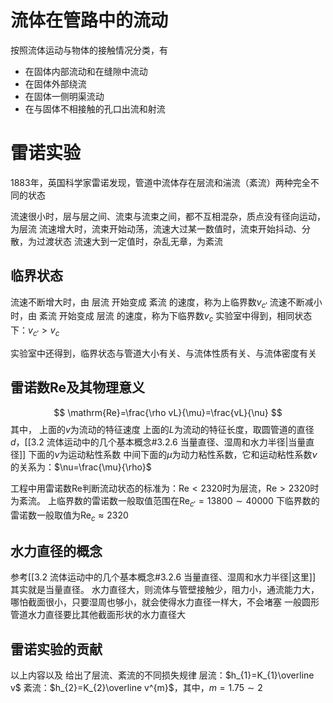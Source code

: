 # 流体在管路中的流动
按照流体运动与物体的接触情况分类，有
- 在固体内部流动和在缝隙中流动
- 在固体外部绕流
- 在固体一侧明渠流动
- 在与固体不相接触的孔口出流和射流

# 雷诺实验
1883年，英国科学家雷诺发现，管道中流体存在层流和湍流（紊流）两种完全不同的状态

流速很小时，层与层之间、流束与流束之间，都不互相混杂，质点没有径向运动，为层流
流速增大时，流束开始动荡，流速大过某一数值时，流束开始抖动、分散，为过渡状态
流速大到一定值时，杂乱无章，为紊流

## 临界状态
流速不断增大时，由 层流 开始变成 紊流 的速度，称为上临界数$v_{c'}$
流速不断减小时，由 紊流 开始变成 层流 的速度，称为下临界数$v_{c}$
实验室中得到，相同状态下：$v_{c'}>v_{c}$

实验室中还得到，临界状态与管道大小有关、与流体性质有关、与流体密度有关

## 雷诺数Re及其物理意义
$$
\mathrm{Re}=\frac{\rho vL}{\mu}=\frac{vL}{\nu}
$$
其中，
上面的$v$为流动的特征速度
上面的$L$为流动的特征长度，取圆管道的直径$d$，[[3.2 流体运动中的几个基本概念#3.2.6 当量直径、湿周和水力半径|当量直径]]
下面的$\nu$为运动粘性系数
中间下面的$\mu$为动力粘性系数，它和运动粘性系数$\nu$的关系为：$\nu=\frac{\mu}{\rho}$

工程中用雷诺数$\mathrm{Re}$判断流动状态的标准为：$\mathrm{Re}<2320$时为层流，$\mathrm{Re}>2320$时为紊流。
上临界数的雷诺数一般取值范围在$\mathrm{Re}_{c'}=13800 \sim 40000$
下临界数的雷诺数一般取值为$\mathrm{Re}_{c} \approx 2320$

## 水力直径的概念
参考[[3.2 流体运动中的几个基本概念#3.2.6 当量直径、湿周和水力半径|这里]]
其实就是当量直径。
水力直径大，则流体与管壁接触少，阻力小，通流能力大，哪怕截面很小，只要湿周也够小，就会使得水力直径一样大，不会堵塞
一般圆形管道水力直径要比其他截面形状的水力直径大

## 雷诺实验的贡献
以上内容以及
给出了层流、紊流的不同损失规律
层流：$h_{1}=K_{1}\overline v$
紊流：$h_{2}=K_{2}\overline v^{m}$，其中，$m=1.75 \sim 2$

